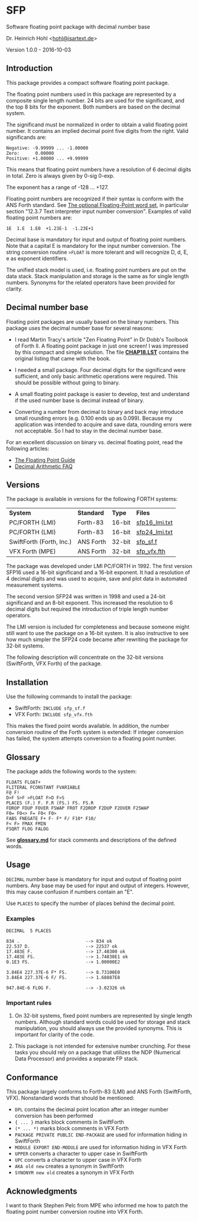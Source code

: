 # SFP

Software floating point package with decimal number base

Dr. Heinrich Hohl <<hohl@isartext.de>>

Version 1.0.0 - 2016-10-03

## Introduction

This package provides a compact software floating point package.

The floating point numbers used in this package are represented by a composite single length number. 24 bits are used for the significand, and the top 8 bits for the exponent. Both numbers are based on the decimal system.

The significand must be normalized in order to obtain a valid floating point number. It contains an implied decimal point five digits from the right. Valid significands are:

	Negative: -9.99999 ... -1.00000
	Zero:      0.00000
	Positive: +1.00000 ... +9.99999

This means that floating point numbers have a resolution of 6 decimal digits in total. Zero is always given by 0-sig 0-exp.

The exponent has a range of -128 ... +127.

Floating point numbers are recognized if their syntax is conform with the ANS Forth standard. See [The optional Floating-Point word set][1], in particular section "12.3.7 Text interpreter input number conversion". Examples of valid floating point numbers are:

	1E  1.E  1.E0  +1.23E-1  -1.23E+1

Decimal base is mandatory for input and output of floating point numbers. Note that a capital E is mandatory for the input number conversion. The string conversion routine `>FLOAT` is more tolerant and will recognize D, d, E, e as exponent identifiers.

The unified stack model is used, i.e. floating point numbers are put on the data stack. Stack manipulation and storage is the same as for single length numbers. Synonyms for the related operators have been provided for clarity.

## Decimal number base

Floating point packages are usually based on the binary numbers. This package uses the decimal number base for several reasons:

- I read Martin Tracy's article "Zen Floating Point" in Dr Dobb's Toolbook of Forth II. A floating point package in just one screen! I was impressed by this compact and simple solution. The file [**CHAP18.LST**](CHAP18.LST) contains the original listing that came with the book.

- I needed a small package. Four decimal digits for the significand were sufficient, and only basic arithmetic operations were required. This should be possible without going to binary.

- A small floating point package is easier to develop, test and understand if the used number base is decimal instead of binary. 

- Converting a number from decimal to binary and back may introduce small rounding errors (e.g. 0.100 ends up as 0.099). Because my application was intended to acquire and save data, rounding errors were not acceptable. So I had to stay in the decimal number base.
 
For an excellent discussion on binary vs. decimal floating point, read the following articles:

- [The Floating Point Guide][2]
- [Decimal Arithmetic FAQ][3]

## Versions

The package is available in versions for the following FORTH systems:

<table>
<tr>
  <td><b>System</b></td>
  <td><b>Standard</b></td>
  <td><b>Type</b></td>
  <td><b>Files</b></td>
</tr>
<tr>
  <td>PC/FORTH (LMI)</td>
  <td>Forth-83</td>
  <td>16-bit</td>
  <td><a href="sfp16_lmi.txt">sfp16_lmi.txt</a></td>
</tr>
<tr>
  <td>PC/FORTH (LMI)</td>
  <td>Forth-83</td>
  <td>16-bit</td>
  <td><a href="sfp24_lmi.txt">sfp24_lmi.txt</a></td>
</tr>
<tr>
  <td>SwiftForth (Forth, Inc.)</td>
  <td>ANS Forth</td>
  <td>32-bit</td>
  <td><a href="sfp_sf.f">sfp_sf.f</a></td>
</tr>
<tr>
  <td>VFX Forth (MPE)</td>
  <td>ANS Forth</td>
  <td>32-bit</td>
  <td><a href="sfp_vfx.fth">sfp_vfx.fth</a></td>
</tr>
</table>

The package was developed under LMI PC/FORTH in 1992. The first version SFP16 used a 16-bit significand and a 16-bit exponent. It had a resolution of 4 decimal digits and was used to acquire, save and plot data in automated measurement systems.

The second version SFP24 was written in 1998 and used a 24-bit significand and an 8-bit exponent. This increased the resolution to 6 decimal digits but required the introduction of triple length number operators.

The LMI version is included for completeness and because someone might still want to use the package on a 16-bit system. It is also instructive to see how much simpler the SFP24 code became after rewriting the package for 32-bit systems.

The following description will concentrate on the 32-bit versions (SwiftForth, VFX Forth) of the package.

## Installation

Use the following commands to install the package:

- SwiftForth: `INCLUDE sfp_sf.f`
- VFX Forth: `INCLUDE sfp_vfx.fth`
 
This makes the fixed point words available. In addition, the number conversion routine of the Forth system is extended: If integer conversion has failed, the system attempts conversion to a floating point number.

## Glossary

The package adds the following words to the system:

	FLOATS FLOAT+
	FLITERAL FCONSTANT FVARIABLE
	F@ F!
	D>F S>F >FLOAT F>D F>S
	PLACES (F.) F. F.R (FS.) FS. FS.R
	FDROP FDUP FOVER FSWAP FROT F2DROP F2DUP F2OVER F2SWAP
	F0= F0<> F= F0< F0>
	FABS FNEGATE F+ F- F* F/ F10* F10/
	F< F> FMAX FMIN
	FSQRT FLOG FALOG

See [**glossary.md**](glossary.md) for stack comments and descriptions of the defined words.

## Usage

`DECIMAL` number base is mandatory for input and output of floating point numbers. Any base may be used for input and output of integers. However, this may cause confusion if numbers contain an "E".

Use `PLACES` to specify the number of places behind the decimal point. 

### Examples

	DECIMAL  5 PLACES
    
	834 .                         --> 834 ok
	22.537 D.                     --> 22537 ok
	17.483E F.                    --> 17.48300 ok
	17.483E FS.                   --> 1.74830E1 ok
	0.1E3 FS.                     --> 1.00000E2

	3.84E4 227.37E-6 F* FS.       --> 8.73100E0
	3.84E4 227.37E-6 F/ FS.       --> 1.68887E8

	947.84E-6 FLOG F.             --> -3.02326 ok

### Important rules

1. On 32-bit systems, fixed point numbers are represented by single length numbers. Although standard words could be used for storage and stack manipulation, you should always use the provided synonyms. This is important for clarity of the code.

2. This package is not intended for extensive number crunching. For these tasks you should rely on a package that utilizes the NDP (Numerical Data Processor) and provides a separate FP stack. 

## Conformance

This package largely conforms to Forth-83 (LMI) and ANS Forth (SwiftForth, VFX). Nonstandard words that should be mentioned:

- `DPL` contains the decimal point location after an integer number conversion has been performed
- `{ ... }` marks block comments in SwiftForth
- `(* ... *)` marks block comments in VFX Forth
- `PACKAGE PRIVATE PUBLIC END-PACKAGE` are used for information hiding in SwiftForth
- `MODULE EXPORT END-MODULE` are used for information hiding in VFX Forth
- `UPPER` converts a character to upper case in SwiftForth
- `UPC` converts a character to upper case in VFX Forth
- `AKA old new` creates a synonym in SwiftForth
- `SYNONYM new old` creates a synonym in VFX Forth

## Acknowledgments

I want to thank Stephen Pelc from MPE who informed me how to patch the floating point number conversion routine into VFX Forth.

[1]: http://forth-standard.org/standard/float

[2]: http://floating-point-gui.de

[3]: http://speleotrove.com/decimal/decifaq.html

